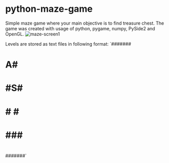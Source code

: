 # python-maze-game
Simple maze game where your main objective is to find treasure chest.
The game was created with usage of python, pygame, numpy, PySide2 and OpenGL.
![maze-screen1](https://user-images.githubusercontent.com/54537352/201353079-8b45c7ae-3c75-409f-80f9-06144d989288.png)

Levels are stored as text files in following format:
`#######
#    A#
# #####
#   #S#
# # # #
# ### #
#     #
#######`
